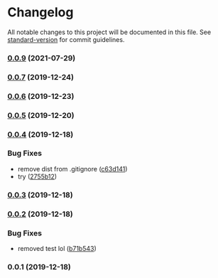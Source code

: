 # Changelog

All notable changes to this project will be documented in this file. See [standard-version](https://github.com/conventional-changelog/standard-version) for commit guidelines.

### [0.0.9](https://github.com/interviewstreet/enzyme-chai-a11y/compare/v0.0.7...v0.0.9) (2021-07-29)



### [0.0.7](https://github.com/interviewstreet/enzyme-chai-a11y/compare/v0.0.6...v0.0.7) (2019-12-24)



### [0.0.6](https://github.com/interviewstreet/enzyme-chai-a11y/compare/v0.0.5...v0.0.6) (2019-12-23)



### [0.0.5](https://github.com/interviewstreet/enzyme-chai-a11y/compare/v0.0.4...v0.0.5) (2019-12-20)



### [0.0.4](https://github.com/interviewstreet/enzyme-chai-a11y/compare/v0.0.3...v0.0.4) (2019-12-18)


### Bug Fixes

* remove dist from .gitignore ([c63d141](https://github.com/interviewstreet/enzyme-chai-a11y/commit/c63d141))
* try ([2755b12](https://github.com/interviewstreet/enzyme-chai-a11y/commit/2755b12))



### [0.0.3](https://github.com/interviewstreet/enzyme-chai-a11y/compare/v0.0.2...v0.0.3) (2019-12-18)



### [0.0.2](https://github.com/interviewstreet/enzyme-chai-a11y/compare/v0.0.1...v0.0.2) (2019-12-18)


### Bug Fixes

* removed test lol ([b71b543](https://github.com/interviewstreet/enzyme-chai-a11y/commit/b71b543))



### 0.0.1 (2019-12-18)

